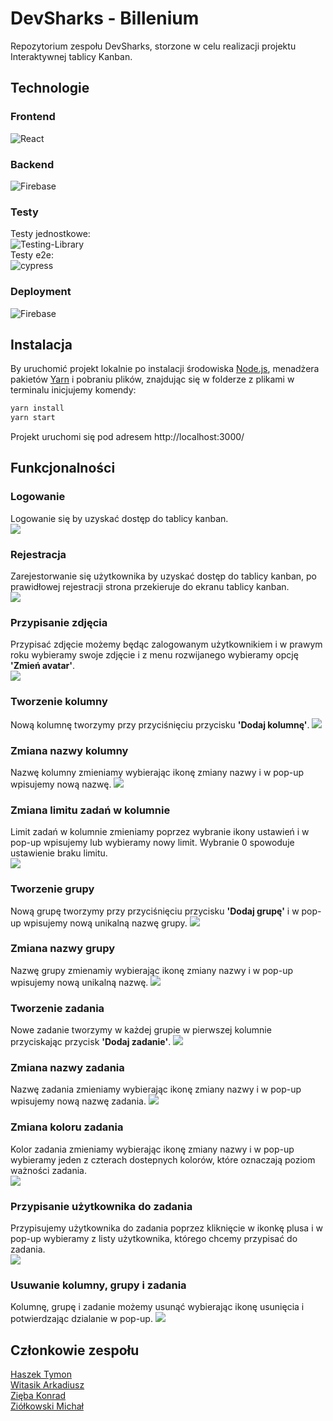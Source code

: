 # DevSharks - Billenium
Repozytorium zespołu DevSharks, storzone w celu realizacji projektu Interaktywnej tablicy Kanban.

## Technologie
### Frontend
![React](https://img.shields.io/badge/react-%2320232a.svg?style=for-the-badge&logo=react&logoColor=%2361DAFB)
### Backend
![Firebase](https://img.shields.io/badge/firebase-%23039BE5.svg?style=for-the-badge&logo=firebase)
### Testy
Testy jednostkowe:\
![Testing-Library](https://img.shields.io/badge/-TestingLibrary-%23E33332?style=for-the-badge&logo=testing-library&logoColor=white)\
Testy e2e:\
![cypress](https://img.shields.io/badge/-cypress-%23E5E5E5?style=for-the-badge&logo=cypress&logoColor=058a5e)
### Deployment
![Firebase](https://img.shields.io/badge/firebase-%23039BE5.svg?style=for-the-badge&logo=firebase)


## Instalacja
By uruchomić projekt lokalnie po instalacji środowiska [Node.js](https://nodejs.org/en), menadżera pakietów [Yarn](https://yarnpkg.com/getting-started/install) i pobraniu plików, znajdując się w folderze z plikami w terminalu inicjujemy komendy:
```bash
yarn install
yarn start
```
Projekt uruchomi się pod adresem http://localhost:3000/

## Funkcjonalności 

### Logowanie
Logowanie się by uzyskać dostęp do tablicy kanban.\
![](https://github.com/konradzieba/DevSharks-Billenium/blob/main/Documentation/media/Logowanie.gif)

### Rejestracja
Zarejestorwanie się użytkownika by uzyskać dostęp do tablicy kanban, po prawidłowej rejestracji strona przekieruje do ekranu tablicy kanban.\
![](https://github.com/konradzieba/DevSharks-Billenium/blob/main/Documentation/media/Rejestracja.gif)

### Przypisanie zdjęcia 
Przypisać zdjęcie możemy będąc zalogowanym użytkownikiem i w prawym roku wybieramy swoje zdjęcie i z menu rozwijanego wybieramy opcję **'Zmień avatar'**.\
![](https://github.com/konradzieba/DevSharks-Billenium/blob/main/Documentation/media/Zmiana_avatara.gif)

### Tworzenie kolumny
Nową kolumnę tworzymy przy przyciśnięciu przycisku **'Dodaj kolumnę'**.
![](https://github.com/konradzieba/DevSharks-Billenium/blob/main/Documentation/media/Tworzenie_kolumny.gif)

### Zmiana nazwy kolumny
Nazwę kolumny zmieniamy wybierając ikonę zmiany nazwy i w pop-up wpisujemy nową nazwę.
![](https://github.com/konradzieba/DevSharks-Billenium/blob/main/Documentation/media/Zmiana_nazwy_kolumny.gif)

### Zmiana limitu zadań w kolumnie
Limit zadań w kolumnie zmieniamy poprzez wybranie ikony ustawień i w pop-up wpisujemy lub wybieramy nowy limit. Wybranie 0 spowoduje ustawienie braku limitu.\
![](https://github.com/konradzieba/DevSharks-Billenium/blob/main/Documentation/media/Zmiana_limitu.gif)

### Tworzenie grupy
Nową grupę tworzymy przy przyciśnięciu przycisku **'Dodaj grupę'** i w pop-up wpisujemy nową unikalną nazwę grupy.
![](https://github.com/konradzieba/DevSharks-Billenium/blob/main/Documentation/media/Tworznie_grupy.gif)

### Zmiana nazwy grupy
Nazwę grupy zmienamiy wybierając ikonę zmiany nazwy i w pop-up wpisujemy nową unikalną nazwę.
![](https://github.com/konradzieba/DevSharks-Billenium/blob/main/Documentation/media/Zmiana_nazwy_grupy.gif)

### Tworzenie zadania
Nowe zadanie tworzymy w każdej grupie w pierwszej kolumnie przyciskając przycisk **'Dodaj zadanie'**.
![](https://github.com/konradzieba/DevSharks-Billenium/blob/main/Documentation/media/Tworznie_zadania.gif)

### Zmiana nazwy zadania
Nazwę zadania zmieniamy wybierając ikonę zmiany nazwy i w pop-up wpisujemy nową nazwę zadania.
![](https://github.com/konradzieba/DevSharks-Billenium/blob/main/Documentation/media/Zmiana_nazwy_zadania.gif)

### Zmiana koloru zadania
Kolor zadania zmieniamy wybierając ikonę zmiany nazwy i w pop-up wybieramy jeden z czterach dostepnych kolorów, które oznaczają poziom ważności zadania.\
![](https://github.com/konradzieba/DevSharks-Billenium/blob/main/Documentation/media/Zmiana_koloru_zadania.gif)

### Przypisanie użytkownika do zadania
Przypisujemy użytkownika do zadania poprzez kliknięcie w ikonkę plusa i w pop-up wybieramy z listy użytkownika, którego chcemy przypisać do zadania.\
![](https://github.com/konradzieba/DevSharks-Billenium/blob/main/Documentation/media/Przypisanie_uzytkownika_do_zadania.gif)

### Usuwanie kolumny, grupy i zadania
Kolumnę, grupę i zadanie możemy usunąć wybierając ikonę usunięcia i potwierdzając dzialanie w pop-up.
![](https://github.com/konradzieba/DevSharks-Billenium/blob/main/Documentation/media/Usuwanie.gif)

## Członkowie zespołu
[Haszek Tymon](https://github.com/Tymon-bot)\
[Witasik Arkadiusz](https://github.com/ArkadiuszWitasik)\
[Zięba Konrad](https://github.com/konradzieba)\
[Ziółkowski Michał](https://github.com/MichalZZZZ)
